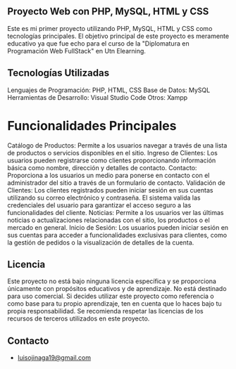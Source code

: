 ## Proyecto Web con PHP, MySQL, HTML y CSS
Este es mi primer proyecto utilizando PHP, MySQL, HTML y CSS como tecnologías principales. El objetivo principal de este proyecto es meramente educativo ya que fue echo para el curso de la "Diplomatura en Programación Web FullStack" en Utn Elearning.

## Tecnologías Utilizadas
Lenguajes de Programación: PHP, HTML, CSS
Base de Datos: MySQL
Herramientas de Desarrollo: Visual Studio Code
Otros: Xampp
# Funcionalidades Principales
Catálogo de Productos: Permite a los usuarios navegar a través de una lista de productos o servicios disponibles en el sitio.
Ingreso de Clientes: Los usuarios pueden registrarse como clientes proporcionando información básica como nombre, dirección y detalles de contacto.
Contacto: Proporciona a los usuarios un medio para ponerse en contacto con el administrador del sitio a través de un formulario de contacto.
Validación de Clientes: Los clientes registrados pueden iniciar sesión en sus cuentas utilizando su correo electrónico y contraseña. El sistema valida las credenciales del usuario para garantizar el acceso seguro a las funcionalidades del cliente.
Noticias: Permite a los usuarios ver las últimas noticias o actualizaciones relacionadas con el sitio, los productos o el mercado en general.
Inicio de Sesión: Los usuarios pueden iniciar sesión en sus cuentas para acceder a funcionalidades exclusivas para clientes, como la gestión de pedidos o la visualización de detalles de la cuenta.

## Licencia
Este proyecto no está bajo ninguna licencia específica y se proporciona únicamente con propósitos educativos y de aprendizaje. No está destinado para uso comercial. Si decides utilizar este proyecto como referencia o como base para tu propio aprendizaje, ten en cuenta que lo haces bajo tu propia responsabilidad. Se recomienda respetar las licencias de los recursos de terceros utilizados en este proyecto.

## Contacto
* luisojinaga19@gmail.com
